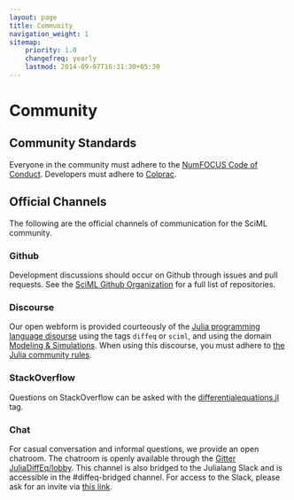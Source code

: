 ```yaml
---
layout: page
title: Community
navigation_weight: 1
sitemap:
    priority: 1.0
    changefreq: yearly
    lastmod: 2014-09-07T16:31:30+05:30
---
```

# Community

## Community Standards

Everyone in the community must adhere to the
[NumFOCUS Code of Conduct](https://numfocus.org/code-of-conduct).
Developers must adhere to [Colprac](https://github.com/SciML/ColPrac).

## Official Channels

The following are the official channels of communication for the SciML community.

### Github

Development discussions should occur on Github through issues and pull requests.
See the [SciML Github Organization](https://github.com/SciML) for a full
list of repositories.

### Discourse

Our open webform is provided courteously of the
[Julia programming language disourse](https://discourse.julialang.org/)
using the tags `diffeq` or `sciml`, and using the domain
[Modeling & Simulations](https://discourse.julialang.org/c/domain/models/21).
When using this discourse, you must adhere to
[the Julia community rules](https://julialang.org/community/).

### StackOverflow

Questions on StackOverflow can be asked with the
[differentialequations.jl](https://stackoverflow.com/questions/tagged/differentialequations.jl)
tag.

### Chat

For casual conversation and informal questions, we provide an open
chatroom. The chatroom is openly available through the
[Gitter JuliaDiffEq/lobby](https://gitter.im/JuliaDiffEq/Lobby). This
channel is also bridged to the Julialang Slack and is accessible in
the #diffeq-bridged channel. For access to the Slack, please ask for
an invite via [this link](https://slackinvite.julialang.org/).
